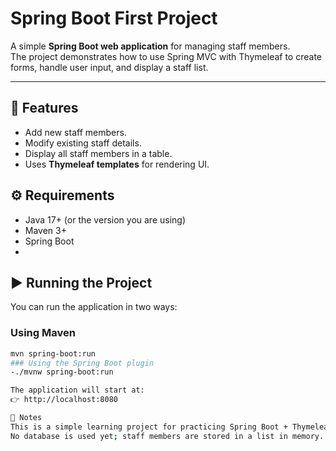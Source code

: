 # Spring Boot First Project

A simple **Spring Boot web application** for managing staff members.  
The project demonstrates how to use Spring MVC with Thymeleaf to create forms, handle user input, and display a staff list.

---

## 🚀 Features
- Add new staff members.
- Modify existing staff details.
- Display all staff members in a table.
- Uses **Thymeleaf templates** for rendering UI.
  
## ⚙️ Requirements
- Java 17+ (or the version you are using)
- Maven 3+
- Spring Boot
- 
## ▶️ Running the Project
You can run the application in two ways:

### Using Maven
```bash
mvn spring-boot:run
### Using the Spring Boot plugin
-./mvnw spring-boot:run

The application will start at:
👉 http://localhost:8080

📌 Notes
This is a simple learning project for practicing Spring Boot + Thymeleaf.
No database is used yet; staff members are stored in a list in memory.
